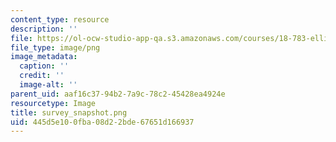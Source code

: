 ```yaml
---
content_type: resource
description: ''
file: https://ol-ocw-studio-app-qa.s3.amazonaws.com/courses/18-783-elliptic-curves-spring-2021/445d5e100fba08d22bde67651d166937_survey_snapshot.png
file_type: image/png
image_metadata:
  caption: ''
  credit: ''
  image-alt: ''
parent_uid: aaf16c37-94b2-7a9c-78c2-45428ea4924e
resourcetype: Image
title: survey_snapshot.png
uid: 445d5e10-0fba-08d2-2bde-67651d166937
---
```

